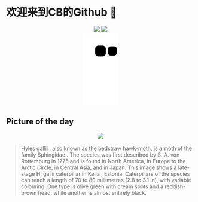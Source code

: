 
# 欢迎来到CB的Github 👋

<div align="center">
  <img height="137px" src="https://github-readme-stats.vercel.app/api?username=SuperCB&show_icons=true&theme=radical" />
  <img height="137px" src="https://github-readme-stats.vercel.app/api/top-langs/?username=SuperCB&hide_title=true&hide_border=true&layout=compact&langs_count=6&text_color=000&icon_color=fff" />
</div>


<div align="center">
    <img src="./contribution-snake/github-contribution-grid-snake.svg" />
</div>



## Picture of the day
<div align="center">
  <img width=400px src="https://upload.wikimedia.org/wikipedia/commons/thumb/b/b6/Hyles_gallii_-_Keila1.jpg/450px-Hyles_gallii_-_Keila1.jpg" />
</div>

>Hyles gallii , also known as the bedstraw hawk-moth, is a  moth  of the family  Sphingidae . The species was first  described  by  S. A. von Rottemburg  in 1775 and is found in North America, in Europe to the Arctic Circle, in Central Asia, and in Japan. This image shows a late-stage  H. gallii  caterpillar in  Keila , Estonia. Caterpillars of the species can reach a length of 70 to 80 millimetres (2.8 to 3.1 in), with variable colouring. One type is olive green with cream spots and a reddish-brown head, while another is almost entirely black.


